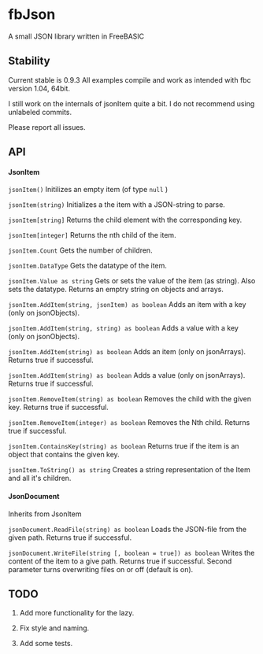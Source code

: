 # fbJson

A small JSON library written in FreeBASIC

## Stability

Current stable is 0.9.3 All examples compile and work as intended with fbc version 1.04, 64bit. 

I still work on the internals of jsonItem quite a bit. I do not recommend using unlabeled commits.

Please report all issues.

## API

#### JsonItem

`jsonItem()` 
Initilizes an empty item (of type `null` )

`jsonItem(string)`
Initializes a the item with a JSON-string to parse.

`jsonItem[string]` 
Returns the child element with the corresponding key.

`jsonItem[integer]` 
Returns the nth child of the item.

`jsonItem.Count` 
Gets the number of children.

`jsonItem.DataType` 
Gets the datatype of the item.

`jsonItem.Value as string` 
Gets or sets the value of the item (as string). Also sets the datatype. Returns an emptry string on objects and arrays.

`jsonItem.AddItem(string, jsonItem) as boolean` 
Adds an item with a key (only on jsonObjects).

`jsonItem.AddItem(string, string) as boolean` 
Adds a value with a key (only on jsonObjects).

`jsonItem.AddItem(string) as boolean` 
Adds an item (only on jsonArrays). Returns true if successful.

`jsonItem.AddItem(string) as boolean` 
Adds a value (only on jsonArrays). Returns true if successful.

`jsonItem.RemoveItem(string) as boolean` 
Removes the child with the given key. Returns true if successful.

`jsonItem.RemoveItem(integer) as boolean` 
Removes the Nth child. Returns true if successful.

`jsonItem.ContainsKey(string) as boolean` 
Returns true if the item is an object that contains the given key.

`jsonItem.ToString() as string` 
Creates a string representation of the Item and all it's children.

#### JsonDocument

Inherits from JsonItem

`jsonDocument.ReadFile(string) as boolean`
Loads the JSON-file from the given path. Returns true if successful.

`jsonDocument.WriteFile(string [, boolean = true]) as boolean`
Writes the content of the item to a give path. Returns true if successful. Second parameter turns overwriting files on or off (default is on).

## TODO

1) Add more functionality for the lazy.

2) Fix style and naming.

3) Add some tests.
